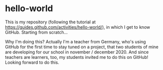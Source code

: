 # hello-world
This is my repository (following the tutorial at https://guides.github.com/activities/hello-world/), in which I get to know GitHub. Starting from scratch... 

Why I'm doing this? 
Actually I'm a teacher from Germany, who's using GitHub for the first time to stay tuned on a project, that two students of mine are developing for our school in november / december 2020. And since teachers are learners, too, my students invited me to do this on GitHub! Looking forward to do this.
